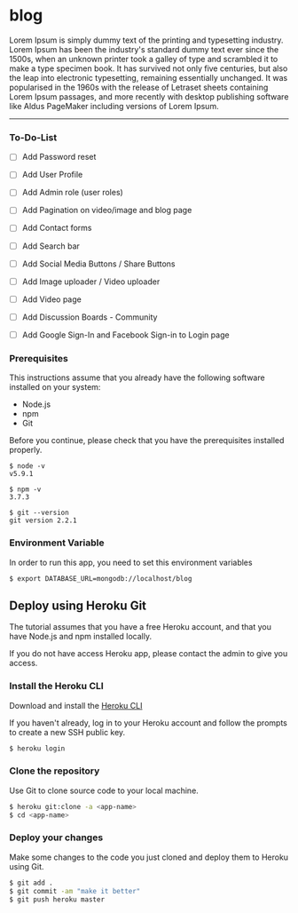 # blog

Lorem Ipsum is simply dummy text of the printing and typesetting industry. Lorem Ipsum has been the industry's standard dummy text ever since the 1500s, when an unknown printer took a galley of type and scrambled it to make a type specimen book. It has survived not only five centuries, but also the leap into electronic typesetting, remaining essentially unchanged. It was popularised in the 1960s with the release of Letraset sheets containing Lorem Ipsum passages, and more recently with desktop publishing software like Aldus PageMaker including versions of Lorem Ipsum.


---

### To-Do-List

- [ ] Add Password reset
- [ ] Add User Profile 
- [ ] Add Admin role (user roles)
- [ ] Add Pagination on video/image and blog page
- [ ] Add Contact forms
- [ ] Add Search bar
- [ ] Add Social Media Buttons / Share Buttons
- [ ] Add Image uploader / Video uploader
- [ ] Add Video page
- [ ] Add Discussion Boards - Community
- [ ] Add Google Sign-In and Facebook Sign-in to Login page


### Prerequisites
This instructions assume that you already have the following software installed on your system:
- Node.js
- npm
- Git

Before you continue, please check that you have the prerequisites installed properly.

```
$ node -v
v5.9.1
```

```
$ npm -v
3.7.3
```

```
$ git --version
git version 2.2.1
```

### Environment Variable

In order to run this app, you need to set this environment variables 
```
$ export DATABASE_URL=mongodb://localhost/blog
```

## Deploy using Heroku Git

The tutorial assumes that you have a free Heroku account, and that you have Node.js and npm installed locally.

If you do not have access Heroku app, please contact the admin to give you access.

### Install the Heroku CLI
Download and install the [Heroku CLI](https://devcenter.heroku.com/articles/heroku-command-line)


If you haven't already, log in to your Heroku account and follow the prompts to create a new SSH public key.
```bash
$ heroku login
```

### Clone the repository
Use Git to clone <app> source code to your local machine.
```bash
$ heroku git:clone -a <app-name>
$ cd <app-name>
```

### Deploy your changes
Make some changes to the code you just cloned and deploy them to Heroku using Git.
```bash
$ git add .
$ git commit -am "make it better"
$ git push heroku master
```
